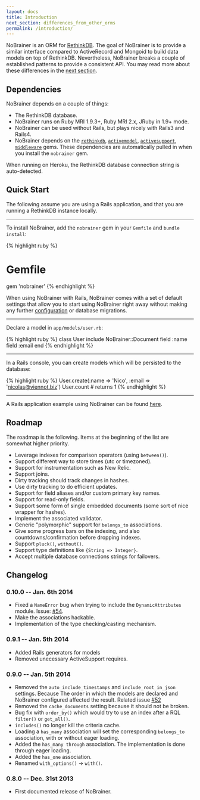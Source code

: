 ```yaml
---
layout: docs
title: Introduction
next_section: differences_from_other_orms
permalink: /introduction/
---
```



NoBrainer is an ORM for [RethinkDB](http://rethinkdb.com).
The goal of NoBrainer is to provide a similar interface compared to ActiveRecord
and Mongoid to build data models on top of RethinkDB. Nevertheless, NoBrainer
breaks a couple of established patterns to provide a consistent API. You may
read more about these differences in the [next
section](/docs/differences_from_other_orms/).

## Dependencies

NoBrainer depends on a couple of things:

* The RethinkDB database.
* NoBrainer runs on Ruby MRI 1.9.3+, Ruby MRI 2.x, JRuby in 1.9+ mode.
* NoBrainer can be used without Rails, but plays nicely with Rails3 and Rails4.
* NoBrainer depends on the [`rethinkdb`](https://rubygems.org/gems/rethinkdb),
      [`activemodel`](https://github.com/rails/rails/tree/master/activemodel),
      [`activesupport`](https://github.com/rails/rails/tree/master/activesupport),
      [`middleware`](https://github.com/mitchellh/middleware) gems.
      These dependencies are automatically pulled in when you install the
      `nobrainer` gem.

When running on Heroku, the RethinkDB database connection string is auto-detected.

## Quick Start

The following assume you are using a Rails application, and that you are running a
RethinkDB instance locally.

---

To install NoBrainer, add the `nobrainer` gem in your `Gemfile` and `bundle install`:

{% highlight ruby %}
# Gemfile
gem 'nobrainer'
{% endhighlight %}

When using NoBrainer with Rails, NoBrainer comes with a set of default
settings that allow you to start using NoBrainer right away without making any
further [configuration](/docs/configuration) or database migrations.

---

Declare a model in `app/models/user.rb`:

{% highlight ruby %}
class User
  include NoBrainer::Document
  field :name
  field :email
end
{% endhighlight %}

---

In a Rails console, you can create models which will be persisted to the database:

{% highlight ruby %}
User.create(:name => 'Nico', :email => 'nicolas@viennot.biz')
User.count # returns 1
{% endhighlight %}

---

A Rails application example using NoBrainer can be found
[here](https://github.com/rethinkdb/rails-nobrainer-blog/).

## Roadmap

The roadmap is the following. Items at the beginning of the list are somewhat higher priority.

* Leverage indexes for comparison operators (using `between()`).
* Support different way to store times (utc or timezoned).
* Support for instrumentation such as New Relic.
* Support joins.
* Dirty tracking should track changes in hashes.
* Use dirty tracking to do efficient updates.
* Support for field aliases and/or custom primary key names.
* Support for read-only fields.
* Support some form of single embedded documents (some sort of nice wrapper for hashes).
* Implement the associated validator.
* Generic "polymorphic" support for `belongs_to` associations.
* Give some progress bars on the indexing, and also countdowns/confirmation before dropping indexes.
* Support `pluck()`, `without()`.
* Support type definitions like `{String => Integer}`.
* Accept multiple database connections strings for failovers.

## Changelog

### 0.10.0 -- Jan. 6th 2014

* Fixed a `NameError` bug when trying to include the `DynamicAttributes` module.
Issue: [#54](https://github.com/nviennot/nobrainer/issues/54).
* Make the associations hackable.
* Implementation of the type checking/casting mechanism.

### 0.9.1 -- Jan. 5th 2014

* Added Rails generators for models
* Removed unecessary ActiveSupport requires.

### 0.9.0 -- Jan. 5th 2014

* Removed the `auto_include_timestamps` and `include_root_in_json` settings.
  Because The order in which the models are declared and NoBrainer configured affected
  the result. Related issue [#52](https://github.com/nviennot/nobrainer/issues/52)
* Removed the `cache_documents` setting because it should not be broken.
* Bug fix with `order_by()` which would try to use an index after a RQL
  `filter()` or `get_all()`.
* `includes()` no longer kill the criteria cache.
* Loading a `has_many` association will set the corresponding
  `belongs_to` association, with or without eager loading.
* Added the `has_many through` association. The implementation is done through
  eager loading.
* Added the `has_one` association.
* Renamed `with_options()` -> `with()`.

### 0.8.0 -- Dec. 31st 2013

* First documented release of NoBrainer.
